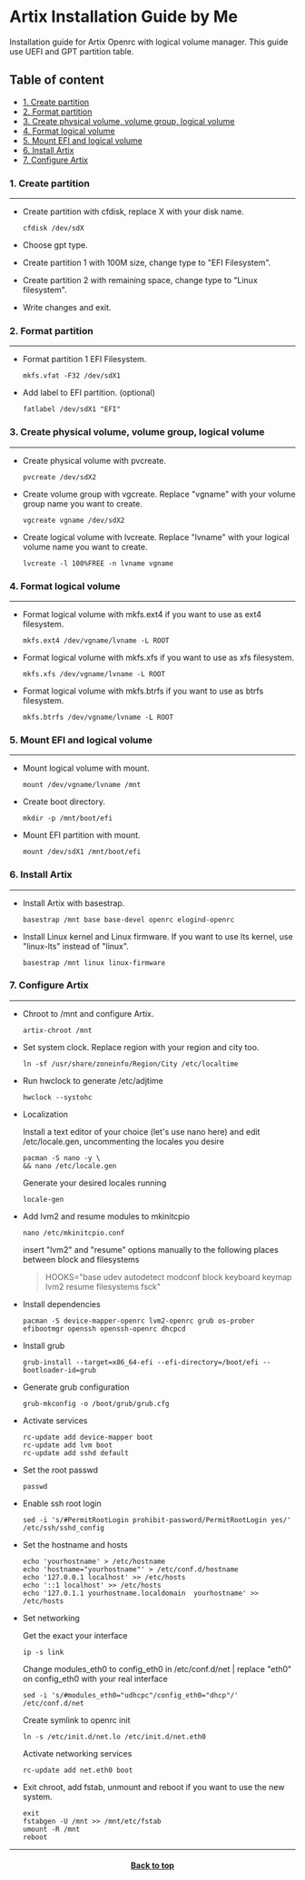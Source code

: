 # Artix Installation Guide by Me

Installation guide for Artix Openrc with logical volume manager. This guide use UEFI and GPT partition table.

## Table of content
- [1. Create partition](#1-create-partition)
- [2. Format partition](#2-format-partition)
- [3. Create physical volume, volume group, logical volume](#3-create-physical-volume-volume-group-logical-volume)
- [4. Format logical volume](#4-format-logical-volume)
- [5. Mount EFI and logical volume](#5-mount-efi-and-logical-volume)
- [6. Install Artix](#6-install-artix)
- [7. Configure Artix](#7-configure-artix)



### 1. Create partition
- - -
- Create partition with cfdisk, replace X with your disk name.

    ```
    cfdisk /dev/sdX
    ```

- Choose gpt type.
- Create partition 1 with 100M size, change type to "EFI Filesystem".
- Create partition 2 with remaining space, change type to "Linux filesystem".
- Write changes and exit.

### 2. Format partition
- - -
- Format partition 1 EFI Filesystem.

    ```
    mkfs.vfat -F32 /dev/sdX1
    ```

- Add label to EFI partition. (optional)

    ```
    fatlabel /dev/sdX1 "EFI"
    ```

### 3. Create physical volume, volume group, logical volume
- - -
- Create physical volume with pvcreate.

    ```
    pvcreate /dev/sdX2
    ```

- Create volume group with vgcreate. Replace "vgname" with your volume group name you want to create. 

    ```
    vgcreate vgname /dev/sdX2
    ```

- Create logical volume with lvcreate. Replace "lvname" with your logical volume name you want to create.

    ```
    lvcreate -l 100%FREE -n lvname vgname
    ```

### 4. Format logical volume
- - -
- Format logical volume with mkfs.ext4 if you want to use as ext4 filesystem.

    ```
    mkfs.ext4 /dev/vgname/lvname -L ROOT
    ```

- Format logical volume with mkfs.xfs if you want to use as xfs filesystem.

    ```
    mkfs.xfs /dev/vgname/lvname -L ROOT
    ```

- Format logical volume with mkfs.btrfs if you want to use as btrfs filesystem.
    ```
    mkfs.btrfs /dev/vgname/lvname -L ROOT
    ```

### 5. Mount EFI and logical volume
- - -
- Mount logical volume with mount.

    ```
    mount /dev/vgname/lvname /mnt
    ```
- Create boot directory.

    ```
    mkdir -p /mnt/boot/efi
    ```
- Mount EFI partition with mount.

    ```
    mount /dev/sdX1 /mnt/boot/efi
    ```

### 6. Install Artix
- - -
- Install Artix with basestrap.

    ```
    basestrap /mnt base base-devel openrc elogind-openrc
    ```

- Install Linux kernel and Linux firmware. If you want to use lts kernel, use "linux-lts" instead of "linux".

    ```
    basestrap /mnt linux linux-firmware
    ```

### 7. Configure Artix
- - -
- Chroot to /mnt and configure Artix.

    ```
    artix-chroot /mnt
    ```

- Set system clock. Replace region with your region and city too.

    ```
    ln -sf /usr/share/zoneinfo/Region/City /etc/localtime
    ```

- Run hwclock to generate /etc/adjtime

    ```
    hwclock --systohc
    ```

- Localization

    Install a text editor of your choice (let's use nano here) and edit /etc/locale.gen, uncommenting the locales you desire

    ```
    pacman -S nano -y \
    && nano /etc/locale.gen
    ```
    Generate your desired locales running
    
    ```
    locale-gen
    ```

- Add lvm2 and resume modules to mkinitcpio
    ```
    nano /etc/mkinitcpio.conf
    ```
    insert "lvm2" and "resume" options manually to the following places between block and filesystems

    > HOOKS="base udev autodetect modconf block keyboard keymap lvm2 resume filesystems fsck"

- Install dependencies
    
    ```
    pacman -S device-mapper-openrc lvm2-openrc grub os-prober efibootmgr openssh openssh-openrc dhcpcd
    ```
- Install grub

    ```
    grub-install --target=x86_64-efi --efi-directory=/boot/efi --bootloader-id=grub
    ```
- Generate grub configuration

    ```
    grub-mkconfig -o /boot/grub/grub.cfg
    ```
- Activate services
    
    ```
    rc-update add device-mapper boot
    rc-update add lvm boot
    rc-update add sshd default
    ```
- Set the root passwd
    
    ```
    passwd
    ```
- Enable ssh root login

    ```
    sed -i 's/#PermitRootLogin prohibit-password/PermitRootLogin yes/' /etc/ssh/sshd_config
    ```
- Set the hostname and hosts
    ```
    echo 'yourhostname' > /etc/hostname
    echo 'hostname="yourhostname"' > /etc/conf.d/hostname
    echo '127.0.0.1 localhost' >> /etc/hosts
    echo '::1 localhost' >> /etc/hosts
    echo '127.0.1.1 yourhostname.localdomain  yourhostname' >> /etc/hosts
    ```
- Set networking

    Get the exact your interface
    ```
    ip -s link
    ```
    Change modules_eth0 to config_eth0 in /etc/conf.d/net | replace "eth0" on config_eth0 with your real interface
    ```
    sed -i 's/#modules_eth0="udhcpc"/config_eth0="dhcp"/' /etc/conf.d/net
    ```
    Create symlink to openrc init
    ```
    ln -s /etc/init.d/net.lo /etc/init.d/net.eth0
    ```
    Activate networking services
    ```
    rc-update add net.eth0 boot
    ```
- Exit chroot, add fstab, unmount and reboot if you want to use the new system.
    ```
    exit
    fstabgen -U /mnt >> /mnt/etc/fstab
    umount -R /mnt
    reboot
    ```

<div align="center">

- - -
#### [Back to top](#artix-installation-guide-by-me)


</div>
